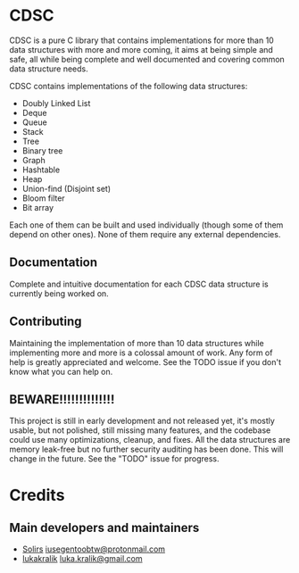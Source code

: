 # CDSC
CDSC is a pure C library that contains implementations for more than 10 data structures with more and more coming,
it aims at being simple and safe, all while being complete and well documented and covering common data structure needs.

CDSC contains implementations of the following data structures:
- Doubly Linked List
- Deque
- Queue
- Stack
- Tree
- Binary tree
- Graph
- Hashtable
- Heap  
- Union-find (Disjoint set)
- Bloom filter
- Bit array
  
Each one of them can be built and used individually (though some of them depend on other ones).
None of them require any external dependencies.

## Documentation  
  
Complete and intuitive documentation for each CDSC data structure is currently being worked on.  

## Contributing

Maintaining the implementation of more than 10 data structures while implementing more and more is a colossal amount of work.
Any form of help is greatly appreciated and welcome.
See the TODO issue if you don't know what you can help on.

## BEWARE!!!!!!!!!!!!!!
This project is still in early development and not released yet, it's mostly usable, but not polished, still missing many features, and the codebase could use many optimizations, cleanup, and fixes. All the data structures are memory leak-free but no further security auditing has been done. This will change in the future.
See the "TODO" issue for progress.

# Credits
## Main developers and maintainers
- [Solirs](https://github.com/Solirs) iusegentoobtw@protonmail.com
- [lukakralik](https://github.com/lukakralik) luka.kralik@gmail.com
